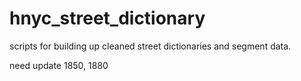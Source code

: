 # hnyc_street_dictionary

scripts for building up cleaned street dictionaries and segment data. 

need update 1850, 1880
